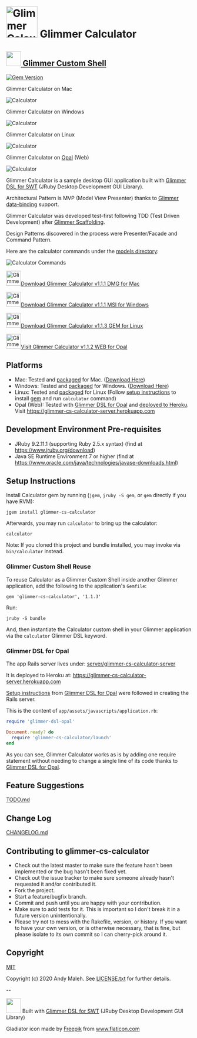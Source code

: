 # <img alt="Glimmer Calculator Icon" src="glimmer-cs-calculator-icon.png" height=85 /> Glimmer Calculator
## [<img src="https://raw.githubusercontent.com/AndyObtiva/glimmer/master/images/glimmer-logo-hi-res.png" height=40 /> Glimmer Custom Shell](https://github.com/AndyObtiva/glimmer-dsl-swt#custom-shell-gem)
[![Gem Version](https://badge.fury.io/rb/glimmer-cs-calculator.svg)](http://badge.fury.io/rb/glimmer-cs-calculator)

Glimmer Calculator on Mac

![Calculator](glimmer-cs-calculator-screenshot.png)

Glimmer Calculator on Windows

![Calculator](glimmer-cs-calculator-screenshot-windows.png)

Glimmer Calculator on Linux

![Calculator](glimmer-cs-calculator-screenshot-linux.png)

Glimmer Calculator on [Opal](https://github.com/AndyObtiva/glimmer-dsl-opal) (Web)

![Calculator](glimmer-cs-calculator-screenshot-opal.png)

Glimmer Calculator is a sample desktop GUI application built with [Glimmer DSL for SWT](https://github.com/AndyObtiva/glimmer-dsl-swt) (JRuby Desktop Development GUI Library).

Architectural Pattern is MVP (Model View Presenter) thanks to [Glimmer data-binding](https://github.com/AndyObtiva/glimmer-dsl-swt#data-binding) support.

Glimmer Calculator was developed test-first following TDD (Test Driven Development) after [Glimmer Scaffolding](https://github.com/AndyObtiva/glimmer-dsl-swt#scaffolding). 

Design Patterns discovered in the process were Presenter/Facade and Command Pattern.

Here are the calculator commands under the [models directory](lib/models/glimmer/calculator):

![Calculator Commands](glimmer-cs-calculator-command-pattern.png)

[<img alt="Glimmer Calculator Icon" src="glimmer-cs-calculator-icon.png" height=40 />Download Glimmer Calculator v1.1.1 DMG for Mac](https://www.dropbox.com/s/2wbyy0z0w875n39/Glimmer%20Calculator-1.1.1.dmg?dl=1)

[<img alt="Glimmer Calculator Icon" src="glimmer-cs-calculator-icon.png" height=40 />Download Glimmer Calculator v1.1.1 MSI for Windows](https://www.dropbox.com/s/e8b586s2xgjn9bg/Glimmer%20Calculator-1.1.1.msi?dl=1)

[<img alt="Glimmer Calculator Icon" src="glimmer-cs-calculator-icon.png" height=40 />Download Glimmer Calculator v1.1.3 GEM for Linux](#setup-instructions)

[<img alt="Glimmer Calculator Icon" src="glimmer-cs-calculator-icon.png" height=40 />Visit Glimmer Calculator v1.1.2 WEB for Opal](https://glimmer-cs-calculator-server.herokuapp.com)

## Platforms

- Mac: Tested and [packaged](https://github.com/AndyObtiva/glimmer-dsl-swt#packaging--distribution) for Mac. ([Download Here](https://www.dropbox.com/s/2wbyy0z0w875n39/Glimmer%20Calculator-1.1.1.dmg?dl=1))
- Windows: Tested and [packaged](https://github.com/AndyObtiva/glimmer-dsl-swt#packaging--distribution) for Windows. ([Download Here](https://www.dropbox.com/s/e8b586s2xgjn9bg/Glimmer%20Calculator-1.1.1.msi?dl=1))
- Linux: Tested and [packaged](http://rubygems.org/gems/glimmer-cs-calculator) for Linux (Follow [setup instructions](#setup-instructions) to install [gem](http://rubygems.org/gems/glimmer-cs-calculator) and run `calculator` command)
- Opal (Web): Tested with [Glimmer DSL for Opal](https://github.com/AndyObtiva/glimmer-dsl-opal) and [deployed to Heroku](https://glimmer-cs-calculator-server.herokuapp.com). Visit https://glimmer-cs-calculator-server.herokuapp.com

## Development Environment Pre-requisites

- JRuby 9.2.11.1 (supporting Ruby 2.5.x syntax) (find at https://www.jruby.org/download)
- Java SE Runtime Environment 7 or higher (find at https://www.oracle.com/java/technologies/javase-downloads.html)

## Setup Instructions

Install Calculator gem by running (`jgem`, `jruby -S gem`, or `gem` directly if you have RVM):

```
jgem install glimmer-cs-calculator
```

Afterwards, you may run `calculator` to bring up the calculator:

```
calculator
```

Note: If you cloned this project and bundle installed, you may invoke via `bin/calculator` instead. 

### Glimmer Custom Shell Reuse

To reuse Calculator as a Glimmer Custom Shell inside another Glimmer application, add the 
following to the application's `Gemfile`:

```
gem 'glimmer-cs-calculator', '1.1.3'
```

Run:

```
jruby -S bundle
```

And, then instantiate the Calculator custom shell in your Glimmer application via the `calculator` Glimmer DSL keyword.

### Glimmer DSL for Opal

The app Rails server lives under: [server/glimmer-cs-calculator-server](server/glimmer-cs-calculator-server)

It is deployed to Heroku at: https://glimmer-cs-calculator-server.herokuapp.com

[Setup instructions](https://github.com/AndyObtiva/glimmer-dsl-opal#setup) from [Glimmer DSL for Opal](https://github.com/AndyObtiva/glimmer-dsl-opal) were followed in creating the Rails server.

This is the content of `app/assets/javascripts/application.rb`:

```ruby
require 'glimmer-dsl-opal'

Document.ready? do
  require 'glimmer-cs-calculator/launch'
end
```

As you can see, Glimmer Calculator works as is by adding one require statement without needing to change a single line of its code thanks to [Glimmer DSL for Opal](https://github.com/AndyObtiva/glimmer-dsl-opal).

## Feature Suggestions

[TODO.md](TODO.md)

## Change Log

[CHANGELOG.md](CHANGELOG.md)

## Contributing to glimmer-cs-calculator
 
* Check out the latest master to make sure the feature hasn't been implemented or the bug hasn't been fixed yet.
* Check out the issue tracker to make sure someone already hasn't requested it and/or contributed it.
* Fork the project.
* Start a feature/bugfix branch.
* Commit and push until you are happy with your contribution.
* Make sure to add tests for it. This is important so I don't break it in a future version unintentionally.
* Please try not to mess with the Rakefile, version, or history. If you want to have your own version, or is otherwise necessary, that is fine, but please isolate to its own commit so I can cherry-pick around it.

## Copyright

[MIT](https://opensource.org/licenses/MIT)

Copyright (c) 2020 Andy Maleh. See [LICENSE.txt](LICENSE.txt) for further details.

--

[<img src="https://raw.githubusercontent.com/AndyObtiva/glimmer/master/images/glimmer-logo-hi-res.png" height=40 />](https://github.com/AndyObtiva/glimmer) Built with [Glimmer DSL for SWT](https://github.com/AndyObtiva/glimmer-dsl-swt) (JRuby Desktop Development GUI Library)

Gladiator icon made by <a href="https://www.flaticon.com/authors/freepik" title="Freepik">Freepik</a> from <a href="https://www.flaticon.com/" title="Flaticon">www.flaticon.com</a>

